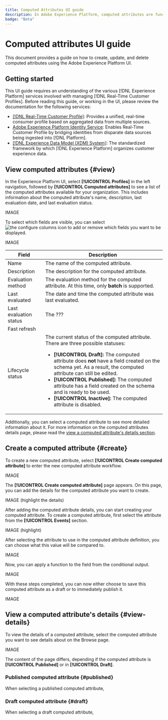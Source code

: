 ```yaml
---
title: Computed Attributes UI guide
description: In Adobe Experience Platform, computed attributes are functions used to aggregate event-level data into profile-level attributes. These functions are automatically computed so that they can be used across segmentation, activation, and personalization. This guide shows how to create, view, update, and delete computed attributes using the Adobe Experience Platform UI.
badge: "Beta"
---
```


# Computed attributes UI guide

This document provides a guide on how to create, update, and delete computed attributes using the Adobe Experience Platform UI.

## Getting started

This UI guide requires an understanding of the various [!DNL Experience Platform] services involved with managing [!DNL Real-Time Customer Profiles]. Before reading this guide, or working in the UI, please review the documentation for the following services:

- [[!DNL Real-Time Customer Profile]](../home.md): Provides a unified, real-time consumer profile based on aggregated data from multiple sources.
- [Adobe Experience Platform Identity Service](../../identity-service/home.md): Enables Real-Time Customer Profile by bridging identities from disparate data sources being ingested into [!DNL Platform].
- [[!DNL Experience Data Model (XDM) System]](../../xdm/home.md): The standardized framework by which [!DNL Experience Platform] organizes customer experience data.

## View computed attributes {#view}

In the Experience Platform UI, select **[!UICONTROL Profiles]** in the left navigation, followed by **[!UICONTROL Computed attributes]** to see a list of the computed attributes available for your organization. This includes information about the computed attribute's name, description, last evaluation date, and last evaluation status.

IMAGE

To select which fields are visible, you can select ![the configure columns icon]() to add or remove which fields you want to be displayed.

IMAGE

| Field | Description |
| ----- | ----------- |
| Name | The name of the computed attribute. |
| Description | The description for the computed attribute. |
| Evaluation method | The evaluation method for the computed attribute. At this time, only **batch** is supported. |
| Last evaluated | The date and time the computed attribute was last evaluated. |
| Last evaluation status | The ??? |
| Fast refresh | |
| Lifecycle status | The current status of the computed attribute. There are three possible statuses: <ul><li>**[!UICONTROL Draft]:** The computed attribute does **not** have a field created on the schema yet. As a result, the computed attribute can still be edited. </li><li>**[!UICONTROL Published]:** The computed attribute has a field created on the schema and is ready to be used.</li><li>**[!UICONTROL Inactive]:** The computed attribute is disabled.</li> | 

Additionally, you can select a computed attribute to see more detailed information about it. For more information on the computed attributes details page, please read the [view a computed attribute's details section](#view-details).

## Create a computed attribute {#create}

To create a new computed attribute, select **[!UICONTROL Create computed attribute]** to enter the new computed attribute workflow.

IMAGE

The **[!UICONTROL Create computed attribute]** page appears. On this page, you can add the details for the computed attribute you want to create.

IMAGE (highlight the details)

After adding the computed attribute details, you can start creating your computed attribute. To create a computed attribute, first select the attribute from the **[!UICONTROL Events]** section.

IMAGE (highlight)

After selecting the attribute to use in the computed attribute definition, you can choose what this value will be compared to.

IMAGE

Now, you can apply a function to the field from the conditional output.

IMAGE

With these steps completed, you can now either choose to save this computed attribute as a draft or to immediately publish it.

IMAGE

## View a computed attribute's details {#view-details}

To view the details of a computed attribute, select the computed attribute you want to see details about on the Browse page.

IMAGE

The content of the page differs, depending if the computed attribute is **[!UICONTROL Published]** or in **[!UICONTROL Draft]**.

### Published computed attribute {#published}

When selecting a published computed attribute, 

### Draft computed attribute {#draft}

When selecting a draft computed attribute,

